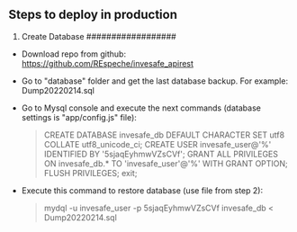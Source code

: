 Steps to deploy in production
-----------------------------

1. Create Database
##################

- Download repo from github: https://github.com/REspeche/invesafe_apirest
- Go to "database" folder and get the last database backup. For example: Dump20220214.sql
- Go to Mysql console and execute the next commands (database settings is "app/config.js" file):
  > CREATE DATABASE invesafe_db DEFAULT CHARACTER SET utf8 COLLATE utf8_unicode_ci;
  > CREATE USER invesafe_user@'%' IDENTIFIED BY '5sjaqEyhmwVZsCVf';
  > GRANT ALL PRIVILEGES ON invesafe_db.* TO 'invesafe_user'@'%' WITH GRANT OPTION;
  > FLUSH PRIVILEGES;
  > exit;

- Execute this command to restore database (use file from step 2):
  > mydql -u invesafe_user -p 5sjaqEyhmwVZsCVf invesafe_db < Dump20220214.sql
